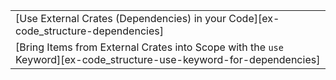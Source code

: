 ||
|--------|
| [Use External Crates (Dependencies) in your Code][ex-code_structure-dependencies] |
| [Bring Items from External Crates into Scope with the `use` Keyword][ex-code_structure-use-keyword-for-dependencies] | | |
